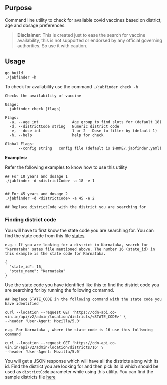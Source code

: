 ## Purpose

Command line utility to check for available covid vaccines based on district, age and dosage preferences.

> **Disclaimer**: This is created just to ease the search for vaccine availability, this is not supported or endorsed by any official governing authorities. So use it with caution.       

## Usage 

```
go build
./jabfinder -h
```

To check for availability use the command `./jabfinder check -h`

```
Checks the availability of vaccine

Usage:
  jabfinder check [flags]

Flags:
  -a, --age int               Age group to find slots for (default 18)
  -d, --districtCode string   Numeric district code
  -e, --dose int              1 or 2 - Dose to filter by (default 1)
  -h, --help                  help for check

Global Flags:
      --config string   config file (default is $HOME/.jabfinder.yaml)
```

**Examples:**

Refer the following examples to know how to use this utility 
```
## For 18 years and dosage 1
./jabfinder -d <districtCode> -a 18 -e 1


## For 45 years and dosage 2
./jabfinder -d <districtCode> -a 45 -e 2

## Replace districtCode with the district you are searching for 
```

### Finding district code

You will have to first know the state code you are searching for. You can find the state code from this file [states](./pkg/cowin/states.json)

```
e.g.: If you are looking for a district in Karnataka, search for "karnataka" sates file mentioned above. The number 16 (state_id) in this example is the state code for Karnataka.
    
{
  "state_id": 16,
  "state_name": "Karnataka"
}

```

Use the state code you have identified like this to find the district code you are searching for by running the following comamnd.
```
## Replace STATE_CODE in the following command with the state code you have identified

curl --location --request GET 'https://cdn-api.co-vin.in/api/v2/admin/location/districts/<STATE_CODE>' \
--header 'User-Agent: Mozilla/5.0'

e.g. For Karnataka , where the state code is 16 use this follwoing command

curl --location --request GET 'https://cdn-api.co-vin.in/api/v2/admin/location/districts/16' \
--header 'User-Agent: Mozilla/5.0'
```
You will get a JSON response which will have all the districts along with its id. Find the district you are looking for and then pick its id which should be used as `districtCode` parameter while using this utility. You can find the sample districts file [here](./pkg/cowin/districts.json)
